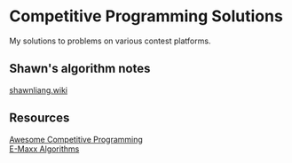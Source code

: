 # Competitive Programming Solutions
My solutions to problems on various contest platforms.

## Shawn's algorithm notes
[shawnliang.wiki](https://shawnliang.wiki/)

## Resources
[Awesome Competitive Programming](https://github.com/lnishan/awesome-competitive-programming) <br>
[E-Maxx Algorithms](https://cp-algorithms.com/)